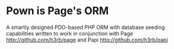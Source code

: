 # Pown is Page's ORM
A smartly designed PDO-based PHP ORM with database seeding capabilities written to work in conjunction with Page http://github.com/h3rb/page and Papi http://github.com/h3rb/papi
